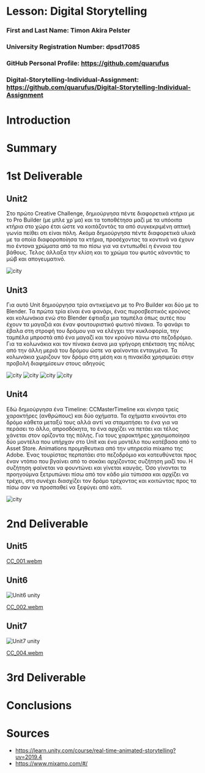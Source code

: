 # Lesson: Digital Storytelling

### First and Last Name: Timon Akira Pelster
### University Registration Number: dpsd17085
### GitHub Personal Profile: https://github.com/quarufus
### Digital-Storytelling-Individual-Assignment: https://github.com/quarufus/Digital-Storytelling-Individual-Assignment

# Introduction



# Summary


# 1st Deliverable

## Unit2
Στο πρώτο Creative Challenge, δημιούργησα πέντε διαφορετικά κτήρια με το Pro Builder (με μπλε χρ´μα) και τα τοποθέτησα μαζί με τα υπόοιπα κτήρια στο χώρο έτσι ώστε να κοιτάζοντάς τα από συγκεκριμένη απτική γωνία πείθει οτι είναι πόλη. Ακόμα δημιούργησα πέντε διαφορετικά υλικά με τα οποία διαφοροποίησα τα κτήρια, προσέχοντας τα κοντινά να έχουν πιο έντονα χρώματα από τα πιο πίσω για να εντυπωθεί η έννοια του βάθους. Τελος άλλαξα την κλίση και το χρώμα του φωτός κάνοντάς το μώβ και απογευματινό.

![city](https://github.com/quarufus/Digital-Storytelling-Individual-Assignment/blob/main/dailies/Deliverable1/Unit2/Screenshot%20(4).png)

## Unit3
Για αυτό Unit δημιούργησα τρία αντικείμενα με το Pro Builder και δύο με το Blender. Τα πρώτα τρία είναι ένα φανάρι, ένας πυροσβεστικός κρούνος και κολωνάκια ενώ στο Blender έφτιαξα μια ταμπέλα όπως αυτές που έχουν τα μαγαζιά και έναν φουτουριστικό φωτινό πίνακα. Το φανάρι το έβαλα στη στροφή του δρόμου για να ελέγχει την κυκλοφορία, την ταμπέλα μπροστά από ένα μαγαζί και τον κρούνο πάνω στο πεζοδρόμιο. Για τα κολωνάκια και τον πίνακα έκανα μια γρήγορη επέκταση της πόλης από την άλλη μεριά του δρόμου ώστε να φαίνονται ενταγμένα. Τα κολωνάκια χωριζουν τον δρόμο στη μέση και η πινακίδα χρησιμεύει στην προβολή διαφημίσεων στους αδηγούς

![city](https://github.com/quarufus/Digital-Storytelling-Individual-Assignment/blob/main/dailies/Deliverable1/Unit3/Screenshot%20(5).png)
![city](https://github.com/quarufus/Digital-Storytelling-Individual-Assignment/blob/main/dailies/Deliverable1/Unit3/Screenshot%20(6).png)
![city](https://github.com/quarufus/Digital-Storytelling-Individual-Assignment/blob/main/dailies/Deliverable1/Unit3/Screenshot%20(8).png)
![city](https://github.com/quarufus/Digital-Storytelling-Individual-Assignment/blob/main/dailies/Deliverable1/Unit3/Screenshot%20(9).png)


## Unit4
Εδώ δημιούργησα ένα Timeline: CCMasterTimeline και κίνησα τρείς χαρακτήρες (ανθρώπους) και δύο οχήματα. Τα οχήματα κινούνται στο δρόμο κάθετα μεταξύ τους αλλά αντί να σταματήσει το ένα για να περάσει το άλλο, απροσδόκητα, το ένα αρχίζει να πετάει και τέλος χάνεται στον ορίζοντα της πόλης. Για τους χαρακτήρες χρησιμοποίησα δύο μοντέλα που υπήρχαν στο Unit και ένα μοντέλο που κατέβασα από το Asset Store. Animations προμηθευτικα από την υπηρεσία mixamo της Adobe. Ένας τουρίστας περπατάει στο πεζοδρόμιο και κατευθύνεται προς έναν ντόπιο που βγαίνει από το σοκάκι αρχίζοντας συζήτηση μαζί του. Η συζήτηση φαίνεται να φουντώνει και γίνεται καυγάς. Όσο γίνονται τα προηγούμνα ξετρυπώνει πίσω από τον κάδο μία τύπισσα και
αρχίζει να τρέχει, στη συνέχει διασχίζει τον δρόμο τρέχοντας και κοιτώντας προς τα πίσω σαν να προσπαθεί να ξεφύγει από κάτι.

![city](https://github.com/quarufus/Digital-Storytelling-Individual-Assignment/blob/main/dailies/Deliverable1/Unit4/Screenshot%20(10).png)

# 2nd Deliverable

## Unit5

[CC_001.webm](https://user-images.githubusercontent.com/93532038/235166290-f81af771-8bad-47c0-ba77-31b9d4eaefa1.webm)

## Unit6

![Unit6 unity](https://github.com/quarufus/Digital-Storytelling-Individual-Assignment/blob/main/dailies/Deliverable2/Unit6/Screenshot%20(16).png)

[CC_002.webm](https://user-images.githubusercontent.com/93532038/235166660-c5dbe942-7f07-4fd8-8517-4e8f82745b2a.webm)

## Unit7

![Unit7 unity](https://github.com/quarufus/Digital-Storytelling-Individual-Assignment/blob/main/dailies/Deliverable2/Unit7/Screenshot%20(17).png)

[CC_004.webm](https://user-images.githubusercontent.com/93532038/235166762-56619259-50c5-4b19-a813-e31b0652daac.webm)

# 3rd Deliverable 


# Conclusions


# Sources
- https://learn.unity.com/course/real-time-animated-storytelling?uv=2019.4
- https://www.mixamo.com/#/

